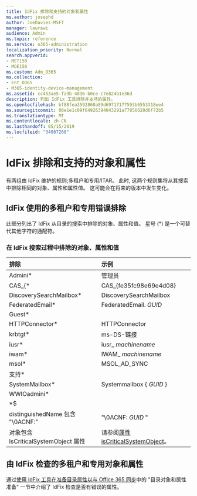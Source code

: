 ```yaml
---
title: IdFix 排除和支持的对象和属性
ms.author: josephd
author: JoeDavies-MSFT
manager: laurawi
audience: Admin
ms.topic: reference
ms.service: o365-administration
localization_priority: Normal
search.appverid:
- MET150
- MOE150
ms.custom: Adm_O365
ms.collection:
- Ent_O365
- M365-identity-device-management
ms.assetid: cc453ae5-fa9b-4836-b0ce-c7e824b1e36d
description: 列出 IdFix 工具排除并支持的属性。
ms.openlocfilehash: bf88fea3592860a89d69717177593b6553318ee4
ms.sourcegitcommit: 08e1e1c09f64926394043291a77856620d6f72b5
ms.translationtype: MT
ms.contentlocale: zh-CN
ms.lasthandoff: 05/15/2019
ms.locfileid: "34067268"
---
```

# <a name="idfix-excluded-and-supported-objects-and-attributes"></a>IdFix 排除和支持的对象和属性
有两组由 IdFix 维护的规则;多租户和专用/ITAR。 此时, 这两个规则集将从其搜索中排除相同的对象、属性和属性值。 这可能会在将来的版本中发生变化。
  
## <a name="multi-tenant-and-dedicated-error-exclusions-used-by-idfix"></a>IdFix 使用的多租户和专用错误排除
此部分列出了 IdFix 从目录的搜索中排除的对象、属性和值。 星号 (\*) 是一个可替代其他字符的通配符。
  
### <a name="objects-attributes-and-values-excluded-during-an-idfix-search"></a>在 IdFix 搜索过程中排除的对象、属性和值

|**排除**|**示例**|
|:-----|:-----|
|Admini\* |管理员 |
|CAS_{\*  |CAS_{fe35fc98e69e4d08} |
|DiscoverySearchMailbox\*  |DiscoverySearchMailbox  |
|FederatedEmail\* |FederatedEmail. *GUID* |
|Guest\* ||
|HTTPConnector\*  |HTTPConnector |
|krbtgt\* |ms-DS-链接 |
|iusr\* |iusr_ *machinename* |
|iwam\*  |IWAM_ *machinename* |
|msol\* |MSOL_AD_SYNC |
|支持\* ||
|SystemMailbox\* |Systemmailbox { *GUID* }|
|WWIOadmini\*  ||
|\*$ ||
|distinguishedName 包含 "\0ACNF:"|"\0ACNF: *GUID* " |
|对象包含 IsCriticalSystemObject 属性 |请参阅[属性 isCriticalSystemObject](https://go.microsoft.com/fwlink/p/?LinkId=401169)。 |
   
## <a name="multi-tenant-and-dedicated-objects-and-attributes-checked-by-idfix"></a>由 IdFix 检查的多租户和专用对象和属性
通过[使用 IdFix 工具在准备目录属性以与 Office 365 同步](prepare-directory-attributes-for-synch-with-idfix.md)中的 "目录对象和属性准备" 一节中介绍了 IdFix 检查是否有错误的属性。
  

